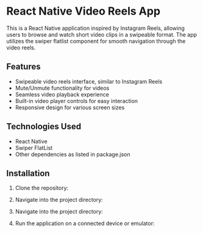 # React Native Video Reels App

This is a React Native application inspired by Instagram Reels, allowing users to browse and watch short video clips in a swipeable format. The app utilizes the swiper flatlist component for smooth navigation through the video reels.

## Features

- Swipeable video reels interface, similar to Instagram Reels
- Mute/Unmute functionality for videos
- Seamless video playback experience
- Built-in video player controls for easy interaction
- Responsive design for various screen sizes

## Technologies Used

- React Native
- Swiper FlatList
- Other dependencies as listed in package.json

## Installation

1. Clone the repository:


2. Navigate into the project directory:


2. Navigate into the project directory:


2. Run the application on a connected device or emulator:

